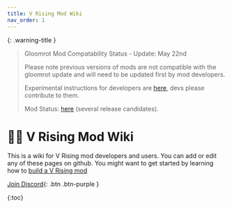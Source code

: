 ```yaml
---
title: V Rising Mod Wiki
nav_order: 1
---
```


{: .warning-title }
> Gloomrot Mod Compatability Status - Update: May 22nd
>
> Please note previous versions of mods are not compatible with the gloomrot update and will need to be updated first by mod developers.
>
> Experimental instructions for developers are [here](/dev/gloomrot), devs please contribute to them.
>
> Mod Status: [here](/user/gloomrot_mods) (several release candidates).

# 🧛‍♂️ V Rising Mod Wiki
This is a wiki for V Rising mod developers and users. You can add or edit any of these pages on github. You might want to get started by learning how to [build a V Rising mod](/dev/#how-to-make-a-vrising-mod)

[Join Discord](https://vrisingmods.com/discord){: .btn .btn-purple }

{:toc}
